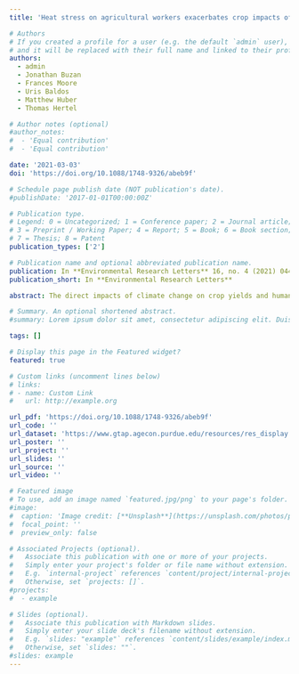 ```yaml
---
title: 'Heat stress on agricultural workers exacerbates crop impacts of climate change'

# Authors
# If you created a profile for a user (e.g. the default `admin` user), write the username (folder name) here
# and it will be replaced with their full name and linked to their profile.
authors:
  - admin
  - Jonathan Buzan
  - Frances Moore
  - Uris Baldos
  - Matthew Huber
  - Thomas Hertel

# Author notes (optional)
#author_notes:
#  - 'Equal contribution'
#  - 'Equal contribution'

date: '2021-03-03'
doi: 'https://doi.org/10.1088/1748-9326/abeb9f'

# Schedule page publish date (NOT publication's date).
#publishDate: '2017-01-01T00:00:00Z'

# Publication type.
# Legend: 0 = Uncategorized; 1 = Conference paper; 2 = Journal article;
# 3 = Preprint / Working Paper; 4 = Report; 5 = Book; 6 = Book section;
# 7 = Thesis; 8 = Patent
publication_types: ['2']

# Publication name and optional abbreviated publication name.
publication: In **Environmental Research Letters** 16, no. 4 (2021) 044020
publication_short: In **Environmental Research Letters**

abstract: The direct impacts of climate change on crop yields and human health are both well-studied, but the interaction between the two have received little attention. Here we analyze the consequences of global warming for agricultural workers and the crops they cultivate using a global economic model with explicit treatment of the physiological impacts of heat stress on humans' ability to work. The agricultural impacts literature has mostly focused on the effects of climate change on crop yields. However, we find that labor force impacts are equally important up to +3C warming, relative to the 1986-2005 baseline, and these overlooked impacts are dominant in Sub-Saharan Africa and Southeast Asia. In those regions, heat stress with 3C global warming could reduce labor capacity in agriculture by 30-50%, boosting food prices and requiring much higher levels of employment in the farm sector.

# Summary. An optional shortened abstract.
#summary: Lorem ipsum dolor sit amet, consectetur adipiscing elit. Duis posuere tellus ac convallis placerat. Proin tincidunt magna sed ex sollicitudin condimentum.

tags: []

# Display this page in the Featured widget?
featured: true

# Custom links (uncomment lines below)
# links:
# - name: Custom Link
#   url: http://example.org

url_pdf: 'https://doi.org/10.1088/1748-9326/abeb9f'
url_code: ''
url_dataset: 'https://www.gtap.agecon.purdue.edu/resources/res_display.asp?RecordID=5736'
url_poster: ''
url_project: ''
url_slides: ''
url_source: ''
url_video: ''

# Featured image
# To use, add an image named `featured.jpg/png` to your page's folder.
#image:
#  caption: 'Image credit: [**Unsplash**](https://unsplash.com/photos/pLCdAaMFLTE)'
#  focal_point: ''
#  preview_only: false

# Associated Projects (optional).
#   Associate this publication with one or more of your projects.
#   Simply enter your project's folder or file name without extension.
#   E.g. `internal-project` references `content/project/internal-project/index.md`.
#   Otherwise, set `projects: []`.
#projects:
#  - example

# Slides (optional).
#   Associate this publication with Markdown slides.
#   Simply enter your slide deck's filename without extension.
#   E.g. `slides: "example"` references `content/slides/example/index.md`.
#   Otherwise, set `slides: ""`.
#slides: example
---
```

